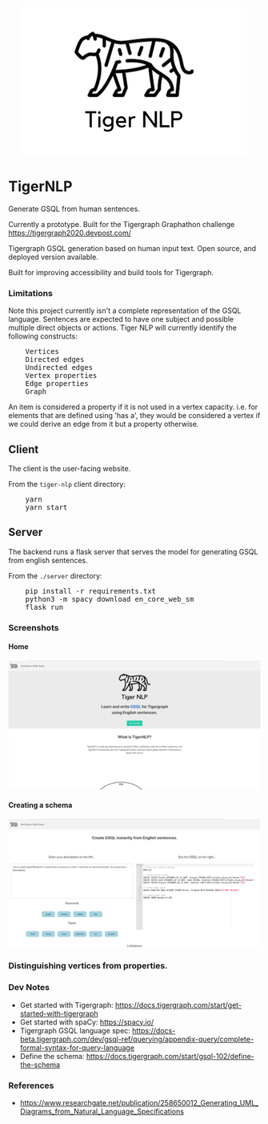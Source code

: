 <p align='center'>
    <img src='./img/tiger_nlp_3_2.png'>
</p>

# TigerNLP

Generate GSQL from human sentences.

Currently a prototype. Built for the Tigergraph Graphathon challenge https://tigergraph2020.devpost.com/

Tigergraph GSQL generation based on human input text. Open source, and deployed version available.

Built for improving accessibility and build tools for Tigergraph.

### Limitations

Note this project currently isn't a complete representation of the GSQL language. Sentences are expected to have one subject and possible multiple direct objects or actions. Tiger NLP will currently identify the following constructs:

<pre>
    Vertices
    Directed edges
    Undirected edges
    Vertex properties
    Edge properties
    Graph
</pre>

An item is considered a property if it is not used in a vertex capacity. i.e. for elements that are defined using 'has a', they would be considered a vertex if we could derive an edge from it but a property otherwise.

## Client

The client is the user-facing website.

From the `tiger-nlp` client directory:

<pre>
    yarn
    yarn start
</pre>

## Server

The backend runs a flask server that serves the model for generating GSQL from english sentences.

From the `./server` directory:

<pre>
    pip install -r requirements.txt
    python3 -m spacy download en_core_web_sm
    flask run
</pre>

### Screenshots

#### Home

<img src="./img/home.png" width='800'/>

#### Creating a schema

<img src="./img/main.png" width='800'/>

### Distinguishing vertices from properties.

### Dev Notes

- Get started with Tigergraph: https://docs.tigergraph.com/start/get-started-with-tigergraph
- Get started with spaCy: https://spacy.io/
- Tigergraph GSQL language spec: https://docs-beta.tigergraph.com/dev/gsql-ref/querying/appendix-query/complete-formal-syntax-for-query-language
- Define the schema: https://docs.tigergraph.com/start/gsql-102/define-the-schema

### References

- https://www.researchgate.net/publication/258650012_Generating_UML_Diagrams_from_Natural_Language_Specifications

